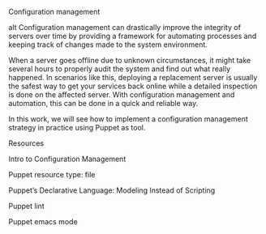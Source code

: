 Configuration management

alt Configuration management can drastically improve the integrity of servers over time by providing a framework for automating processes and keeping track of changes made to the system environment.



When a server goes offline due to unknown circumstances, it might take several hours to properly audit the system and find out what really happened. In scenarios like this, deploying a replacement server is usually the safest way to get your services back online while a detailed inspection is done on the affected server. With configuration management and automation, this can be done in a quick and reliable way.



In this work, we will see how to implement a configuration management strategy in practice using Puppet as tool.



Resources

Intro to Configuration Management

Puppet resource type: file

Puppet’s Declarative Language: Modeling Instead of Scripting

Puppet lint

Puppet emacs mode
